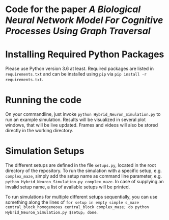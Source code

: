 Code for the paper _A Biological Neural Network Model For Cognitive Processes Using Graph Traversal_ 
====================================================================================================


# Installing Required Python Packages
Please use Python version 3.6 at least.
Required packages are listed in `requirements.txt` and can be installed using `pip` via `pip install -r requirements.txt`.
# Running the code
On your commandline, just invoke `python Hybrid_Neuron_Simulation.py` to run an example simulation.
Results will be visualized in several plot windows, that will be live updated.
Frames and videos will also be stored directly in the working directory.

# Simulation Setups
The different setups are defined in the file `setups.py`, located in the root directory of the repository.
To run the simulation with a specific setup, e.g. `complex_maze`, simply add the setup name as command line parameter, e.g. `python Hybrid_Neuron_Simulation.py complex_maze`.
In case of supplying an invalid setup name, a list of available setups will be printed.

To run simulations for multiple different setups sequentially, you can use something along the lines of `for setup in empty simple s_maze central_block_homogeneous central_block complex_maze; do python Hybrid_Neuron_Simulation.py $setup; done`.
